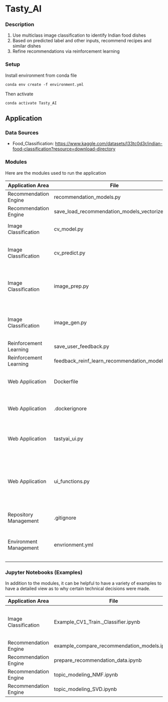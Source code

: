 # Tasty_AI
### Description
1. Use multiclass image classification to identify Indian food dishes
2. Based on predicted label and other inputs, recommend recipes and similar dishes
3. Refine recommendations via reinforcement learning

### Setup
Install environment from conda file
```
conda env create -f environment.yml
```

Then activate
```
conda activate Tasty_AI
```

## Application
### Data Sources
* Food_Classification: https://www.kaggle.com/datasets/l33tc0d3r/indian-food-classification?resource=download-directory



### Modules 
Here are the modules used to run the application 

| Application Area | File | Description |
| --- | --- |--- |
|Recommendation Engine|recommendation_models.py|** TBD **|
|Recommendation Engine|save_load_recommendation_models_vectorizers.py|** TBD **|
|Image Classification|cv_model.py|Define the computer vision model|
|Image Classification|cv_predict.py|Wrapper class to simplify classification predictions|
|Image Classification| image_prep.py | Tools for retriving image files and converting to pandas dataframe |
|Image Classification| image_gen.py | Tools for converting dataframes to keras image generators |
|Reinforcement Learning|save_user_feedback.py|** TBD **|
|Reinforcement Learning|feedback_reinf_learn_recommendation_model.py|** TBD **|
|Web Application|Dockerfile|Define what goes into the docker container|
|Web Application|.dockerignore|Define what *doesn't* goes into the docker container|
|Web Application|tastyai_ui.py|Streamlit application file.  This file primarily defines the view|
|Web Application|ui_functions.py|Separation of concerns for streamlit application.  This file contains the logical/controller aspects of the web application.|
|Repository Management|.gitignore|Specify files to exclude from adding to git|
|Environment Management|envrionment.yml|Conda environment file to ensure all packages are available|


### Jupyter Notebooks (Examples)
In addition to the modules, it can be helpful to have a variety of examples to have a detailed view as to why certain technical decisions were made.

| Application Area | File | Description |
| --- | --- |--- |
|Image Classification| Example_CV1_Train._Classifier.ipynb | Train and evaluate image classifier model |
|Recommendation Engine|example_compare_recommendation_models.ipynb|** TBD **|
|Recommendation Engine|prepare_recommendation_data.ipynb|** TBD **|
|Recommendation Engine|topic_modeling_NMF.ipynb|** TBD **|
|Recommendation Engine|topic_modeling_SVD.ipynb|** TBD **|




